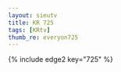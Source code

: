 ```yaml
--- 
layout: sieutv
title: KR 725
tags: [KRtv]
thumb_re: everyon725
---
```

{% include edge2 key="725" %} 
